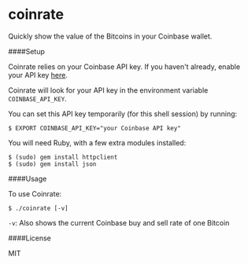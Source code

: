 coinrate
========

Quickly show the value of the Bitcoins in your Coinbase wallet.


####Setup

Coinrate relies on your Coinbase API key. If you haven't already, enable your API key [here](https://coinbase.com/docs/api/authentication).   

Coinrate will look for your API key in the environment variable `COINBASE_API_KEY`.

You can set this API key temporarily (for this shell session) by running:
```
$ EXPORT COINBASE_API_KEY="your Coinbase API key"
```

You will need Ruby, with a few extra modules installed:
```
$ (sudo) gem install httpclient
$ (sudo) gem install json
```


####Usage

To use Coinrate:

```
$ ./coinrate [-v]
```

`-v`: Also shows the current Coinbase buy and sell rate of one Bitcoin

####License

MIT 
